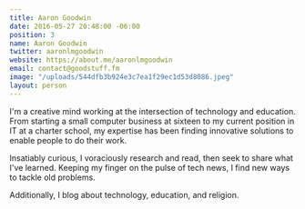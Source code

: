 ```yaml
---
title: Aaron Goodwin
date: 2016-05-27 20:48:00 -06:00
position: 3
name: Aaron Goodwin
twitter: aaronlmgoodwin
website: https://about.me/aaronlmgoodwin
email: contact@goodstuff.fm
image: "/uploads/544dfb3b924e3c7ea1f29ec1d53d8086.jpeg"
layout: person
---
```


I'm a creative mind working at the intersection of technology and education. From starting a small computer business at sixteen to my current position in IT at a charter school, my expertise has been finding innovative solutions to enable people to do their work.

Insatiably curious, I voraciously research and read, then seek to share what I've learned. Keeping my finger on the pulse of tech news, I find new ways to tackle old problems.

Additionally, I blog about technology, education, and religion.
